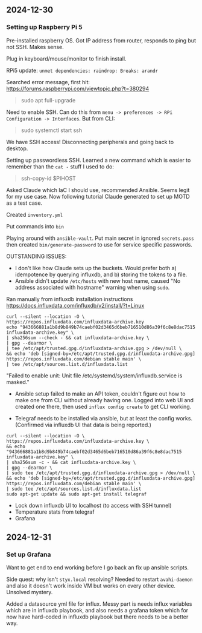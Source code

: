 ## 2024-12-30

### Setting up Raspberry Pi 5

Pre-installed raspberry OS. Got IP address from router, responds to ping but
not SSH. Makes sense.

Plug in keyboard/mouse/monitor to finish install.

RPi5 update: `unmet dependencies: raindrop: Breaks: arandr`

Searched error message, first hit: https://forums.raspberrypi.com/viewtopic.php?t=380294

> sudo apt full-upgrade

Need to enable SSH. Can do this from `menu -> preferences -> RPi Configuration
-> Interfaces`. But from CLI:

> sudo systemctl start ssh

We have SSH access! Disconnecting peripherals and going back to desktop.

Setting up passwordless SSH. Learned a new command which is easier to remember
than the `cat -` stuff I used to do:

> ssh-copy-id $PIHOST

Asked Claude which IaC I should use, recommended Ansible. Seems legit for my
use case. Now following tutorial Claude generated to set up MOTD as a test case.

Created `inventory.yml`

Put commands into `bin`

Playing around with `ansible-vault`. Put main secret in ignored `secrets.pass`
then created `bin/generate-password` to use for service specific passwords.


OUTSTANDING ISSUES:
* I don't like how Claude sets up the buckets. Would prefer both a) idempotence by querying influxdb, and b) storing the tokens to a file.
* Ansible didn't update `/etc/hosts` with new host name, caused "No address associated with hostname" warning when using `sudo`.

Ran manually from influxdb installation instructions https://docs.influxdata.com/influxdb/v2/install/?t=Linux 

```
curl --silent --location -O \
https://repos.influxdata.com/influxdata-archive.key
echo "943666881a1b8d9b849b74caebf02d3465d6beb716510d86a39f6c8e8dac7515  influxdata-archive.key" \
| sha256sum --check - && cat influxdata-archive.key \
| gpg --dearmor \
| tee /etc/apt/trusted.gpg.d/influxdata-archive.gpg > /dev/null \
&& echo 'deb [signed-by=/etc/apt/trusted.gpg.d/influxdata-archive.gpg] https://repos.influxdata.com/debian stable main' \
| tee /etc/apt/sources.list.d/influxdata.list
```

"Failed to enable unit: Unit file /etc/systemd/system/influxdb.service is masked."

* Ansible setup failed to make an API token, couldn't figure out how to make one from CLI without already having one. Logged into web UI and created one there, then used `influx config create` to get CLI working.


* Telegraf needs to be installed via ansible, but at least the config works. (Confirmed via influxdb UI that data is being reported.)

```
curl --silent --location -O \
https://repos.influxdata.com/influxdata-archive.key \
&& echo "943666881a1b8d9b849b74caebf02d3465d6beb716510d86a39f6c8e8dac7515  influxdata-archive.key" \
| sha256sum -c - && cat influxdata-archive.key \
| gpg --dearmor \
| sudo tee /etc/apt/trusted.gpg.d/influxdata-archive.gpg > /dev/null \
&& echo 'deb [signed-by=/etc/apt/trusted.gpg.d/influxdata-archive.gpg] https://repos.influxdata.com/debian stable main' \
| sudo tee /etc/apt/sources.list.d/influxdata.list
sudo apt-get update && sudo apt-get install telegraf
```

* Lock down influxdb UI to localhost (to access with SSH tunnel)
* Temperature stats from telegraf
* Grafana

## 2024-12-31

### Set up Grafana

Want to get end to end working before I go back an fix up ansible scripts.

Side quest: why isn't `styx.local` resolving? Needed to restart `avahi-daemon`
and also it doesn't work inside VM but works on every other device. Unsolved
mystery.

Added a datasource yml file for influx. Messy part is needs influx variables
which are in influxdb playbook, and also needs a grafana token which for now
have hard-coded in influxdb playbook but there needs to be a better way.
